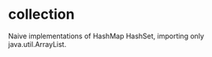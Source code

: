 collection
==========

Naive implementations of HashMap HashSet, importing only java.util.ArrayList.
